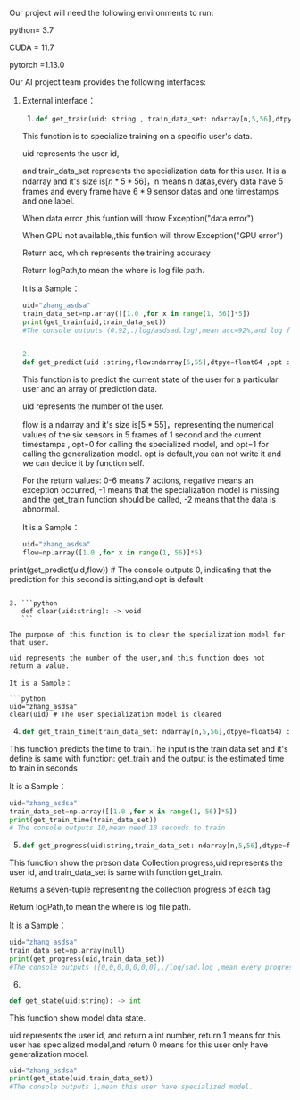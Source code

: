 Our project will need the following environments to run:

python= 3.7

CUDA = 11.7

pytorch =1.13.0

Our AI project team provides the following interfaces:

1. External interface：

   1. ```python
      def get_train(uid: string , train_data_set: ndarray[n,5,56],dtpye=float64) -> return (acc,logPath);
      ```

   This function is to specialize training on a specific user's data.

   uid represents the user id, 

   and train_data_set represents the specialization data for this user. It is a ndarray and it's size is$[n*5*56]$，n means n datas,every data have 5 frames and every frame have $6*9$ sensor datas and one timestamps and one label.

   When data error ,this funtion will throw Exception("data error")

   When GPU not available,,this funtion will throw Exception("GPU error")

   Return acc, which represents the training accuracy

   Return logPath,to mean the where is log file path.

   It is a Sample：
   
   ```python
   uid="zhang_asdsa"
   train_data_set=np.array([[1.0 ,for x in range(1, 56)]*5])
   print(get_train(uid,train_data_set))
   #The console outputs (0.92,./log/asdsad.log),mean acc=92%,and log file is in ./log/asdsad.log)
   ```
   ```python
   
   2. 
   def get_predict(uid :string,flow:ndarray[5,55],dtpye=float64 ,opt :int , default) -> return int
   ```

   This function is to predict the current state of the user for a particular user and an array of prediction data.

   uid represents the number of the user.

   flow is a ndarray and it's size is$[5*55]$，representing the numerical values of the six sensors in 5 frames of 1 second and the current timestamps , opt=0 for calling the specialized model, and opt=1 for calling the generalization model. opt is default,you can not write it and we can decide it by function self.

   For the return values: 0-6 means 7 actions, negative means an exception occurred, -1 means that the specialization model is missing and the get_train function should be called, -2 means that the data is abnormal.

   It is a Sample：

   ```python
   uid="zhang_asdsa"
   flow=np.array([1.0 ,for x in range(1, 56)]*5)
print(get_predict(uid,flow)) # The console outputs 0, indicating that the prediction for this second is sitting,and opt is default
   ```

   3. ```python
      def clear(uid:string): -> void
      ```

   The purpose of this function is to clear the specialization model for that user.

   uid represents the number of the user,and this function does not return a value.

   It is a Sample：

   ```python
   uid="zhang_asdsa"
clear(uid) # The user specialization model is cleared
   ```

   4. ```python
      def get_train_time(train_data_set: ndarray[n,5,56],dtpye=float64) : -> int #(The return time is in seconds)
      ```

   This function predicts the time to train.The input is the train data set and it's define is same with function: get_train and the output is the estimated time to train in seconds

   It is a Sample：

   ```python
   uid="zhang_asdsa"
   train_data_set=np.array([[1.0 ,for x in range(1, 56)]*5])
   print(get_train_time(train_data_set))
# The console outputs 10,mean need 10 seconds to train
   ```

   5. ```python
      def get_progress(uid:string,train_data_set: ndarray[n,5,56],dtype=float64): -> (ndarray[7],dtype=float64,logPath)
      ```

   This function show the preson data Collection progress,uid represents the user id, and train_data_set is same with function get_train.

   Returns a seven-tuple representing the collection progress of each tag

   Return logPath,to mean the where is log file path.

   It is a Sample：

   ```python
   uid="zhang_asdsa"
train_data_set=np.array(null)
   print(get_progress(uid,train_data_set))
   #The console outputs ([0,0,0,0,0,0,0],./log/sad.log ,mean every progress is 0 and log file is in ./log/sad.log
   ```

   6.

   ```python
   def get_state(uid:string): -> int 
   ```

   This function show model data state.

   uid represents the user id, and return a int number, return 1 means for this user has specialized model,and return 0 means for this user only have generalization model.

   ```python
   uid="zhang_asdsa"
   print(get_state(uid,train_data_set))
   #The console outputs 1,mean this user have specialized model.
   ```

   

